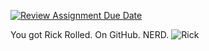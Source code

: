 [![Review Assignment Due Date](https://classroom.github.com/assets/deadline-readme-button-22041afd0340ce965d47ae6ef1cefeee28c7c493a6346c4f15d667ab976d596c.svg)](https://classroom.github.com/a/d1OVWNjV)


You got Rick Rolled. On GitHub. NERD.
![Rick](https://github.com/user-attachments/assets/c54ac186-af31-4d00-b633-fa5428e371ea)
